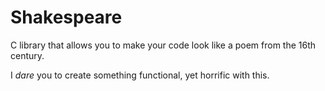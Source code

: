 # Shakespeare
C library that allows you to make your code look like a poem from the 16th century. 

I _dare_ you to create something functional, yet horrific with this.
